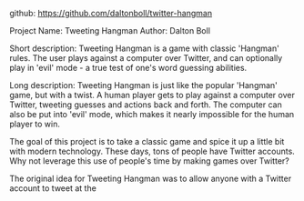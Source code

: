 github: https://github.com/daltonboll/twitter-hangman

Project Name: Tweeting Hangman
Author: Dalton Boll

Short description:
Tweeting Hangman is a game with classic 'Hangman' rules. The user plays against 
a computer over Twitter, and can optionally play in 'evil' mode - a true test 
of one's word guessing abilities.


Long description:
Tweeting Hangman is just like the popular 'Hangman' game, but with a twist. 
A human player gets to play against a computer over Twitter, tweeting guesses and 
actions back and forth. The computer can also be put into 'evil' mode, which 
makes it nearly impossible for the human player to win.

The goal of this project is to take a classic game and spice it up a little bit 
with modern technology. These days, tons of people have Twitter accounts. Why not 
leverage this use of people's time by making games over Twitter? 

The original idea for Tweeting Hangman was to allow anyone with a Twitter account to 
tweet at the 